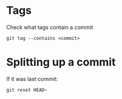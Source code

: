 # Tags
Check what tags contain a commit
```
git tag --contains <commit>
```
# Splitting up a commit
If it was last commit:
```
git reset HEAD~

